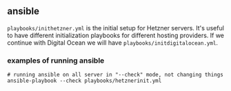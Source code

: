 ## ansible

`playbooks/inithetzner.yml` is the initial setup for Hetzner
servers. It's useful to have different initialization playbooks for
different hosting providers.  If we continue with Digital Ocean we
will have `playbooks/initdigitalocean.yml`.



### examples of running ansible

```
# running ansible on all server in "--check" mode, not changing things
ansible-playbook --check playbooks/hetznerinit.yml
```

